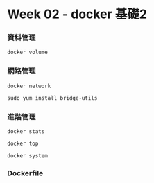 # Week 02 - docker 基礎2

### 資料管理

```
docker volume
```


### 網路管理

```
docker network
```

```
sudo yum install bridge-utils
```

### 進階管理

```
docker stats
```

```
docker top
```

```
docker system
```


### Dockerfile